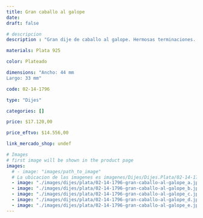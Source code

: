 ```yaml
---
title: Gran caballo al galope
date: 
draft: false

# descripcion
description : "Gran dije de caballo al galope. Hermosas terminaciones. El caballo significa fidelidad, inteligencia, vitalidad."

materials: Plata 925

color: Plateado

dimensions: "Ancho: 44 mm 
Largo: 33 mm"

code: 02-14-1796

type: "Dijes"

categories: []

price: $17.120,00

price_eftvo: $14.556,00

link_mercado_shop: undef

# Images
# first image will be shown in the product page
images:
  # - image: "images/path_to_image"
  # La ubicacion de las imagenes es imagenes/Dijes/Dijes.Plata/02-14-1796-gran-caballo-al-galope
  - image: "./images/dijes/plata/02-14-1796-gran-caballo-al-galope_a.jpg"
  - image: "./images/dijes/plata/02-14-1796-gran-caballo-al-galope_b.jpg"
  - image: "./images/dijes/plata/02-14-1796-gran-caballo-al-galope_c.jpg"
  - image: "./images/dijes/plata/02-14-1796-gran-caballo-al-galope_d.jpg"
  - image: "./images/dijes/plata/02-14-1796-gran-caballo-al-galope_e.jpg"
---
```

